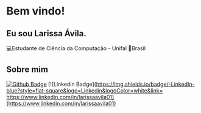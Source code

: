 # Bem vindo!

## Eu sou Larissa Ávila.

:computer:Estudante de Ciência da Computação - Unifal 
:house_with_garden:Brasil

## Sobre mim
[![Github Badge](https://img.shields.io/badge/-Github-000?style=flat-square&logo=Github&logoColor=white&link=https://github.com/larissa-avila)](https://github.com/larissa-avila)
[![Linkedin Badge](https://img.shields.io/badge/-LinkedIn-blue?style=flat-square&logo=Linkedin&logoColor=white&link= https://www.linkedin.com/in/larissaavila01](https://www.linkedin.com/in/larissaavila01)
